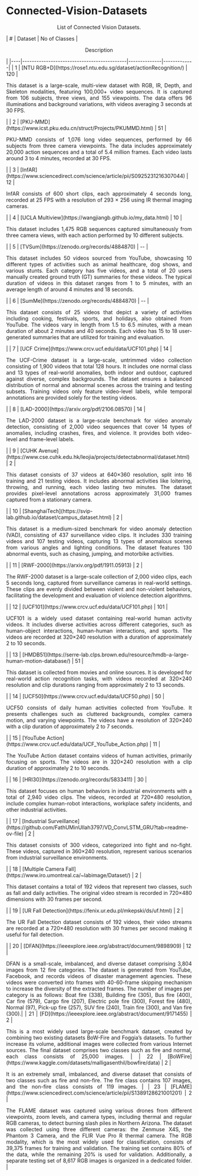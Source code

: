 # Connected-Vision-Datasets
<p align="center">List of Connected Vision Datasets. </p>
| #  | Dataset                                   | No of Classes | <p align="center">Description </p> |
|----|--------------------------------------------|--------------|-------------|
| 1  | [NTU RGB+D](https://rose1.ntu.edu.sg/dataset/actionRecognition/) | 120 | <p align="justify"> This dataset is a large-scale, multi-view dataset with RGB, IR, Depth, and Skeleton modalities, featuring 100,000+ video sequences. It is captured from 106 subjects, three views, and 155 viewpoints. The data offers 96 illuminations and background variations, with videos averaging 3 seconds at 30 FPS. </p>|
| 2  | [PKU-MMD](https://www.icst.pku.edu.cn/struct/Projects/PKUMMD.html) | 51 | <p align="justify"> PKU-MMD consists of 1,076 long video sequences, performed by 66 subjects from three camera viewpoints. The data includes approximately 20,000 action sequences and a total of 5.4 million frames. Each video lasts around 3 to 4 minutes, recorded at 30 FPS. </p>|
| 3  | [InfAR](https://www.sciencedirect.com/science/article/pii/S0925231216307044) | 12 | <p align="justify"> InfAR consists of 600 short clips, each approximately 4 seconds long, recorded at 25 FPS with a resolution of 293 × 256 using IR thermal imaging cameras.</p> |
| 4  | [UCLA Multiview](https://wangjiangb.github.io/my_data.html) | 10 | <p align="justify">This dataset includes 1,475 RGB sequences captured simultaneously from three camera views, with each action performed by 10 different subjects. </p> |
| 5  | [TVSum](https://zenodo.org/records/4884870) | -- | <p align="justify"> This dataset includes 50 videos sourced from YouTube, showcasing 10 different types of activities such as animal healthcare, dog shows, and various stunts. Each category has five videos, and a total of 20 users manually created ground truth (GT) summaries for these videos. The typical duration of videos in this dataset ranges from 1 to 5 minutes, with an average length of around 4 minutes and 18 seconds. </p>|
| 6  | [SumMe](https://zenodo.org/records/4884870) | -- | <p align="justify"> This dataset consists of 25 videos that depict a variety of activities including cooking, festivals, sports, and holidays, also obtained from YouTube. The videos vary in length from 1.5 to 6.5 minutes, with a mean duration of about 2 minutes and 40 seconds. Each video has 15 to 18 user-generated summaries that are utilized for training and evaluation. </p>|
| 7  | [UCF Crime](https://www.crcv.ucf.edu/data/UCF101.php) | 14 | <p align="justify"> The UCF-Crime dataset is a large-scale, untrimmed video collection consisting of 1,900 videos that total 128 hours. It includes one normal class and 13 types of real-world anomalies, both indoor and outdoor, captured against diverse, complex backgrounds. The dataset ensures a balanced distribution of normal and abnormal scenes across the training and testing subsets. Training videos only feature video-level labels, while temporal annotations are provided solely for the testing videos. </p>|
| 8  | [LAD-2000](https://arxiv.org/pdf/2106.08570) | 14 | <p align="justify"> The LAD-2000 dataset is a large-scale benchmark for video anomaly detection, consisting of 2,000 video sequences that cover 14 types of anomalies, including crashes, fires, and violence. It provides both video-level and frame-level labels. </p> |
| 9  | [CUHK Avenue](https://www.cse.cuhk.edu.hk/leojia/projects/detectabnormal/dataset.html) | 2 | <p align="justify"> This dataset consists of 37 videos at 640×360 resolution, split into 16 training and 21 testing videos. It includes abnormal activities like loitering, throwing, and running, each video lasting two minutes. The dataset provides pixel-level annotations across approximately 31,000 frames captured from a stationary camera. </p>|
| 10 | [ShanghaiTech](https://svip-lab.github.io/dataset/campus_dataset.html) | 2 | <p align="justify"> This dataset is a medium-sized benchmark for video anomaly detection (VAD), consisting of 437 surveillance video clips. It includes 330 training videos and 107 testing videos, capturing 13 types of anomalous scenes from various angles and lighting conditions. The dataset features 130 abnormal events, such as chasing, jumping, and motorbike activities. </p>|
| 11 | [RWF-2000](https://arxiv.org/pdf/1911.05913) | 2 | <p align="justify"> The RWF-2000 dataset is a large-scale collection of 2,000 video clips, each 5 seconds long, captured from surveillance cameras in real-world settings. These clips are evenly divided between violent and non-violent behaviors, facilitating the development and evaluation of violence detection algorithms.</p> |
| 12 | [UCF101](https://www.crcv.ucf.edu/data/UCF101.php) | 101 | <p align="justify"> UCF101 is a widely used dataset containing real-world human activity videos. It includes diverse activities across different categories, such as human-object interactions, human-human interactions, and sports. The videos are recorded at 320×240 resolution with a duration of approximately 2 to 10 seconds. </p>|
| 13 | [HMDB51](https://serre-lab.clps.brown.edu/resource/hmdb-a-large-human-motion-database/) | 51 | <p align="justify"> This dataset is collected from movies and online sources. It is developed for real-world action recognition tasks, with videos recorded at 320×240 resolution and clip durations ranging from approximately 2 to 13 seconds. </p> |
| 14 | [UCF50](https://www.crcv.ucf.edu/data/UCF50.php) | 50 | <p align="justify"> UCF50 consists of daily human activities collected from YouTube. It presents challenges such as cluttered backgrounds, complex camera motion, and varying viewpoints. The videos have a resolution of 320×240 with a clip duration of approximately 2 to 7 seconds.</p> |
| 15 | [YouTube Action](https://www.crcv.ucf.edu/data/UCF_YouTube_Action.php) | 11 | <p align="justify"> The YouTube Action dataset contains videos of human activities, primarily focusing on sports. The videos are in 320×240 resolution with a clip duration of approximately 2 to 10 seconds. </p> |
| 16 | [HRI30](https://zenodo.org/records/5833411) | 30 | <p align="justify"> This dataset focuses on human behaviors in industrial environments with a total of 2,940 video clips. The videos, recorded at 720×480 resolution, include complex human-robot interactions, workplace safety incidents, and other industrial activities. </p>|
| 17 | [Industrial Surveillance](https://github.com/FathUMinUllah3797/VD_ConvLSTM_GRU?tab=readme-ov-file) | 2 | <p align="justify"> This dataset consists of 300 videos, categorized into fight and no-fight. These videos, captured in 360×240 resolution, represent various scenarios from industrial surveillance environments. </p> |
| 18 | [Multiple Camera Fall](https://www.iro.umontreal.ca/~labimage/Dataset/) | 2 | <p align="justify"> This dataset contains a total of 192 videos that represent two classes, such as fall and daily activities. The original video stream is recorded in 720×480 dimensions with 30 frames per second. </p>|
| 19 | [UR Fall Detection](https://fenix.ur.edu.pl/mkepski/ds/uf.html) | 2 | <p align="justify"> The UR Fall Detection dataset consists of 192 videos, their video streams are recorded at a 720×480 resolution with 30 frames per second making it useful for fall detection. </p>|
| 20 | [DFAN](https://ieeexplore.ieee.org/abstract/document/9898909)  | 12 | <p align="justify"> DFAN is a small-scale, imbalanced, and diverse dataset comprising 3,804 images from 12 fire categories. The dataset is generated from YouTube, Facebook, and records videos of disaster management agencies. These videos were converted into frames with 40-60-frame skipping mechanism to increase the diversity of the extracted frames. The number of images per category is as follows: Boat fire (338), Building fire (305), Bus fire (400), Car fire (579), Cargo fire (207), Electric pole fire (300), Forest fire (480), Normal (97), Pick-up fire (257), SUV fire (240), Train fire (300), and Van fire (300).|
| 21 | [FD](https://ieeexplore.ieee.org/abstract/document/9171455) | 2 | <p align="justify"> This is a most widely used large-scale benchmark dataset, created by combining two existing datasets BoW-Fire and Foggia’s datasets. To further increase its volume, additional images were collected from various Internet sources. The final dataset comprises two classes such as fire and normal, each class consists of 25,000 images. |
| 22 | [BoWFire](https://www.kaggle.com/datasets/malligasenthil/bowfire/data) | 2 | <p align="justify"> It is an extremely small, imbalanced, and diverse dataset that consists of two classes such as fire and non-fire. The fire class contains 107 images, and the non-fire class consists of 119 images. |
| 23 | [FLAME](https://www.sciencedirect.com/science/article/pii/S1389128621001201) | 2 | <p align="justify"> The FLAME dataset was captured using various drones from different viewpoints, zoom levels, and camera types, including thermal and regular RGB cameras, to detect burning slash piles in Northern Arizona. The dataset was collected using three different cameras: the Zenmuse X4S, the Phantom 3 Camera, and the FLIR Vue Pro R thermal camera. The RGB modality, which is the most widely used for classification, consists of 39,375 frames for training and validation. The training set contains 80% of the data, while the remaining 20% is used for validation. Additionally, a separate testing set of 8,617 RGB images is organized in a dedicated folder. |
